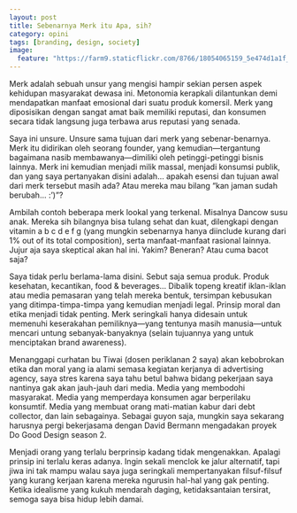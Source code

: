 ```yaml
---
layout: post
title: Sebenarnya Merk itu Apa, sih?
category: opini
tags: [branding, design, society]
image:
  feature: "https://farm9.staticflickr.com/8766/18054065159_5e474d1a1f_h.jpg"
---
```


Merk adalah sebuah unsur yang mengisi hampir sekian persen aspek kehidupan masyarakat dewasa ini. Metonomia kerapkali dilantunkan demi mendapatkan manfaat emosional dari suatu produk komersil. Merk yang diposisikan dengan sangat amat baik memiliki reputasi, dan konsumen secara tidak langsung juga terbawa arus reputasi yang senada.

Saya ini unsure. Unsure sama tujuan dari merk yang sebenar-benarnya. Merk itu didirikan oleh seorang founder, yang kemudian—tergantung bagaimana nasib membawanya—dimiliki oleh petinggi-petinggi bisnis lainnya. Merk ini kemudian menjadi milik massal, menjadi konsumsi publik, dan yang saya pertanyakan disini adalah... apakah esensi dan tujuan awal dari merk tersebut masih ada? Atau mereka mau bilang “kan jaman sudah berubah... :’)”?

Ambilah contoh beberapa merk lookal yang terkenal. Misalnya Dancow susu anak. Mereka sih bilangnya bisa tulang sehat dan kuat, dilengkapi dengan vitamin a b c d e f g (yang mungkin sebenarnya hanya diinclude kurang dari 1% out of its total composition), serta manfaat-manfaat rasional lainnya. Jujur aja saya skeptical akan hal ini. Yakim? Beneran? Atau cuma bacot saja?

Saya tidak perlu berlama-lama disini. Sebut saja semua produk. Produk kesehatan, kecantikan, food & beverages... Dibalik topeng kreatif iklan-iklan atau media pemasaran yang telah mereka bentuk, tersimpan kebusukan yang ditimpa-timpa-timpa yang kemudian menjadi legal. Prinsip moral dan etika menjadi tidak penting. Merk seringkali hanya didesain untuk memenuhi keserakahan pemiliknya—yang tentunya masih manusia—untuk mencari untung sebanyak-banyaknya (selain tujuannya yang untuk menciptakan brand awareness).

Menanggapi curhatan bu Tiwai (dosen periklanan 2 saya) akan kebobrokan etika dan moral yang ia alami semasa kegiatan kerjanya di advertising agency, saya stres karena saya tahu betul bahwa bidang pekerjaan saya nantinya gak akan jauh-jauh dari media. Media yang membodohi masyarakat. Media yang memperdaya konsumen agar berperilaku konsumtif. Media yang membuat orang mati-matian kabur dari debt collector, dan lain sebagainya. Sebagai guyon saja, mungkin saya sekarang harusnya pergi bekerjasama dengan David Bermann mengadakan proyek Do Good Design season 2. 

Menjadi orang yang terlalu berprinsip kadang tidak mengenakkan. Apalagi prinsip ini terlalu keras adanya. Ingin sekali menclok ke jalur alternatif, tapi jiwa ini tak mampu walau saya juga seringkali mempertanyakan filsuf-filsuf yang kurang kerjaan karena mereka ngurusin hal-hal yang gak penting. Ketika idealisme yang kukuh mendarah daging, ketidaksantaian tersirat, semoga saya bisa hidup lebih damai.
